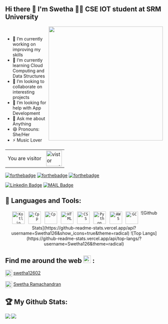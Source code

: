 ## Hi there 👋 I'm Swetha 🙋‍♀️ CSE IOT student at SRM University

<img align='right' src="https://github.com/Swetha126/Swetha126/blob/main/work.gif" width="365px"><br>
 - 🔭 I’m currently working on improving my skills 
 - 🌱 I’m currently learning Cloud Computing and Data Structures 
 - 👯 I’m looking to collaborate on interesting projects
 - 🤔 I’m looking for help with App Development 
 - 💬 Ask me about Anything 
 - 😄 Pronouns: She/Her 
 - ⚡ Music Lover 

<table>
   <tr>
    <td>You are visitor</td>
    <td><img src="https://profile-counter.glitch.me/Swetha126/count.svg" alt="vistor count" height="50" /></td>
   </tr>
  </table>
 </div>

[![forthebadge](https://forthebadge.com/images/badges/built-with-love.svg)](https://forthebadge.com)   [![forthebadge](https://forthebadge.com/images/badges/makes-people-smile.svg)](https://forthebadge.com)  [![forthebadge](https://forthebadge.com/images/badges/powered-by-coffee.svg)](https://forthebadge.com)

[![Linkedin Badge](https://img.shields.io/badge/-Swetha126-blue?style=flat-square&logo=Linkedin&logoColor=white&link=https://www.linkedin.com/in/swetha-ramachandran-b9a2271b6/)](https://www.linkedin.com/in/swetha-ramachandran-b9a2271b6/)
[![MAIL Badge](https://img.shields.io/badge/-swetharamachandran126@gmail.com-c14438?style=flat-square&logo=Gmail&logoColor=white&link=mailto:swetharamachandran126@gmail.com)](mailto:swetharamachandran126@gmail.com)

## 🧰 Languages and Tools:

<p align="center">
<code><img src="https://github.com/Swetha126/Swetha126/blob/main/1024px-Kotlin-logo.svg.png" alt="Kotlin" height="40" style="vertical-align:top; margin:4px"></code>
<code><img src="https://github.com/Swetha126/Swetha126/blob/main/99f887833c475448723d3c9ac16c179b.png" alt="Cpp" height="40" style="vertical-align:top; margin:4px"></code>
<code><img src="https://github.com/Swetha126/Swetha126/blob/main/c-programming-569564.png" alt="Cp" height="40" style="vertical-align:top; margin:4px"></code>
<code><img src="https://github.com/Swetha126/Swetha126/blob/main/html.png" alt="HTML" height="40" style="vertical-align:top; margin:4px"></code>
<code><img src="https://github.com/Swetha126/Swetha126/blob/main/css.png" alt="CSS" height="40" style="vertical-align:top; margin:4px"></code>
<code><img src="https://github.com/Swetha126/Swetha126/blob/main/Picture1.png" alt="Python" height="40" style="vertical-align:top; margin:4px"></code>
<code><img src="https://github.com/Swetha126/Swetha126/blob/main/Picture3.png" alt="AWS" height="40" style="vertical-align:top; margin:4px"></code>
<code><img src="https://github.com/Swetha126/Swetha126/blob/main/Picture2.png" alt="GC" height="40" style="vertical-align:top; margin:4px"></code>
![Github Stats](https://github-readme-stats.vercel.app/api?username=Swetha126&show_icons=true&theme=radical)       ![Top Langs](https://github-readme-stats.vercel.app/api/top-langs/?username=Swetha126&theme=radical)

</p>

## Find me around the web <img src="https://github.com/Swetha126/Swetha126/blob/main/world.gif" width="24px"> :

<img align="center" alt="codeSTACKr | Twitter" width="22px" src="https://cdn.jsdelivr.net/npm/simple-icons@v3/icons/twitter.svg" /> <a href="https://twitter.com/swetha12602">swetha12602</a> 

<img align="center" alt="codeSTACKr | LinkedIn" width="22px" src="https://cdn.jsdelivr.net/npm/simple-icons@v3/icons/linkedin.svg" /> <a href="https://www.linkedin.com/in/swetha-ramachandran-b9a2271b6/">Swetha Ramachandran</a> 


## 🏆 My Github Stats:

<!--
![GitHub stats](https://readme-stats-cfgj2cxdy.vercel.app/api?username=Swetha126&count_private=true&show_icons=true&theme=radical)
![Top Langs](https://readme-stats-cfgj2cxdy.vercel.app/api/top-langs/?username=Swetha126&hide=php&theme=radical)
-->
<div>
<a href="https://readme-stats-cfgj2cxdy.vercel.app/api?username=Swetha126&count_private=true&show_icons=true&theme=radical">
  <img  align="left" src="https://readme-stats-cfgj2cxdy.vercel.app/api?username=Swetha126&count_private=true&show_icons=true&theme=radical" />
</a>
<a href="https://readme-stats-cfgj2cxdy.vercel.app/api/top-langs/?username=Swetha126&hide=php&theme=radical">
  <img align="left" src="https://readme-stats-cfgj2cxdy.vercel.app/api/top-langs/?username=Swetha126&hide=php&theme=radical" />
</a>
</div>



